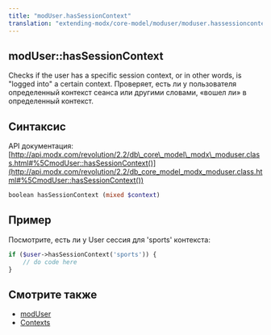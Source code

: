 ```yaml
---
title: "modUser.hasSessionContext"
translation: "extending-modx/core-model/moduser/moduser.hassessioncontext"
---
```


## modUser::hasSessionContext

Checks if the user has a specific session context, or in other words, is "logged into" a certain context.
Проверяет, есть ли у пользователя определенный контекст сеанса или другими словами, «вошел ли» в определенный контекст.

## Синтаксис

API документация: [http://api.modx.com/revolution/2.2/db\_core\_model\_modx\_moduser.class.html#%5CmodUser::hasSessionContext()](http://api.modx.com/revolution/2.2/db_core_model_modx_moduser.class.html#%5CmodUser::hasSessionContext())

``` php
boolean hasSessionContext (mixed $context)
```

## Пример

Посмотрите, есть ли у User сессия для 'sports' контекста:

``` php
if ($user->hasSessionContext('sports')) {
    // do code here
}
```

## Смотрите также

- [modUser](developing-in-modx/other-development-resources/class-reference/moduser "modUser")
- [Contexts](building-sites/contexts "Contexts")
